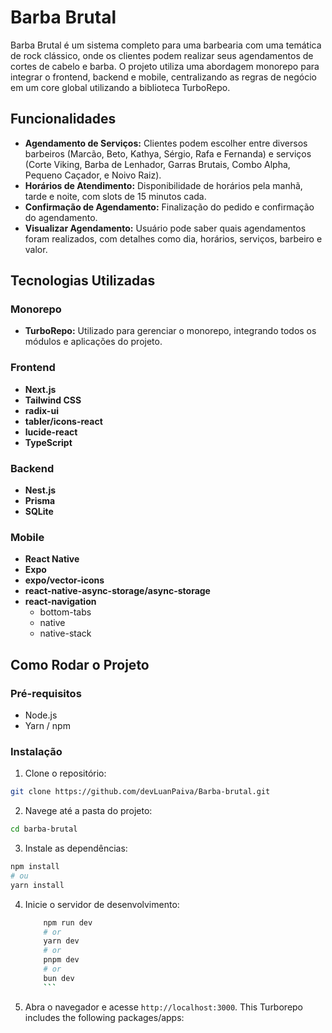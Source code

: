 # Barba Brutal

Barba Brutal é um sistema completo para uma barbearia com uma temática de rock clássico, onde os clientes podem realizar seus agendamentos de cortes de cabelo e barba. O projeto utiliza uma abordagem monorepo para integrar o frontend, backend e mobile, centralizando as regras de negócio em um core global utilizando a biblioteca TurboRepo.

## Funcionalidades 

 - **Agendamento de Serviços:** Clientes podem escolher entre diversos barbeiros (Marcão, Beto, Kathya, Sérgio, Rafa e Fernanda) e serviços (Corte Viking, Barba de Lenhador, Garras Brutais, Combo Alpha, Pequeno Caçador, e Noivo Raiz).
 - **Horários de Atendimento:** Disponibilidade de horários pela manhã, tarde e noite, com slots de 15 minutos cada.
 - **Confirmação de Agendamento:** Finalização do pedido e confirmação do agendamento.
 - **Visualizar Agendamento:** Usuário pode saber quais agendamentos foram realizados, com detalhes como dia, horários, serviços, barbeiro e valor.

 ## Tecnologias Utilizadas

### Monorepo
- **TurboRepo:** Utilizado para gerenciar o monorepo, integrando todos os módulos e aplicações do projeto.

### Frontend
- **Next.js**
- **Tailwind CSS**
- **radix-ui**
- **tabler/icons-react**
- **lucide-react**
- **TypeScript**

### Backend
- **Nest.js**
- **Prisma**
- **SQLite**

### Mobile
- **React Native**
- **Expo**
- **expo/vector-icons**
- **react-native-async-storage/async-storage**
- **react-navigation**
    - bottom-tabs
    - native
    - native-stack

## Como Rodar o Projeto
### Pré-requisitos
- Node.js
- Yarn / npm

### Instalação
1. Clone o repositório:
```sh
git clone https://github.com/devLuanPaiva/Barba-brutal.git
```
2. Navege até a pasta do projeto:
```sh
cd barba-brutal
```
3. Instale as dependências:
```bash
npm install
# ou 
yarn install
```
4. Inicie o servidor de desenvolvimento:

    ```bash
        npm run dev
        # or
        yarn dev
        # or
        pnpm dev
        # or
        bun dev
        ```
5. Abra o navegador e acesse `http://localhost:3000`.
This Turborepo includes the following packages/apps:


